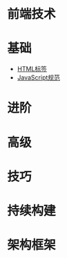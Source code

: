 # 前端技术
# 基础
- [HTML标签](./html_label.md)
- [JavaScript规范](./javascript_standard.md)

# 进阶
# 高级
# 技巧
# 持续构建
# 架构框架